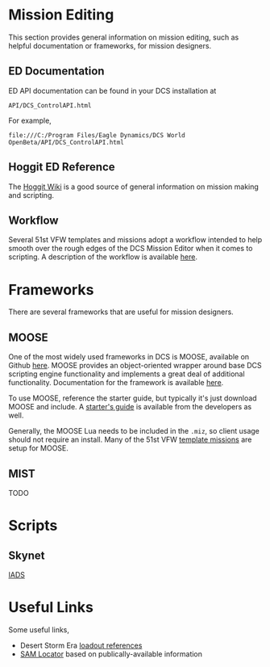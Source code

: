 # Mission Editing

This section provides general information on mission editing, such as helpful documentation or
frameworks, for mission designers.

## ED Documentation

ED API documentation can be found in your DCS installation at

```
API/DCS_ControlAPI.html
```

For example,

```
file:///C:/Program Files/Eagle Dynamics/DCS World OpenBeta/API/DCS_ControlAPI.html
```
## Hoggit ED Reference

The [Hoggit Wiki](https://wiki.hoggitworld.com/view/Hoggit_DCS_World_Wiki#Mission_Making) is a
good source of general information on mission making and scripting.

## Workflow

Several 51st VFW templates and missions adopt a workflow intended to help smooth over the rough
edges of the DCS Mission Editor when it comes to scripting. A description of the workflow is
available
[here](https://github.com/51st-Vfw/template-missions/blob/master/NTTR%20Base%20Scripting/workflow.md).

# Frameworks

There are several frameworks that are useful for mission designers.

## MOOSE

One of the most widely used frameworks in DCS is MOOSE, available on Github
[here](https://github.com/FlightControl-Master/MOOSE/). MOOSE provides an object-oriented
wrapper around base DCS scripting engine functionality and implements a great deal of additional
functionality. Documentation for the framework is available
[here](https://flightcontrol-master.github.io/MOOSE_DOCS/).

To use MOOSE, reference the starter guide, but typically it's just download MOOSE and include.
A [starter's guide](https://flightcontrol-master.github.io/MOOSE_DOCS/Moose_Starters_Guide.html)
is available from the developers as well.

Generally, the MOOSE Lua needs to be included in the `.miz`, so client usage should not require
an install. Many of the 51st VFW
[template missions](https://github.com/51st-Vfw/template-missions) are setup for MOOSE.

## MIST

TODO

# Scripts

## Skynet

[IADS](https://github.com/walder/Skynet-IADS)

# Useful Links

Some useful links,

* Desert Storm Era
  [loadout references](https://www.dstorm.eu/pages/loadout/loadout.html)
* [SAM Locator](https://v303rdfightergroup.com/index.php?pubs%2Fglobal-sam-site-location-reference.132%2F&fbclid=IwAR2LZmsosNhAiyx2ola0rqnnKCyC1r4iIZQuF3nAsmwXT_5dz8G5GZMVjq0&mibextid=Zxz2cZ) based on publically-available information